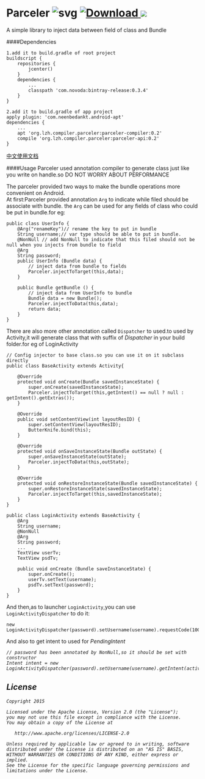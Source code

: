 # Parceler ![svg](https://travis-ci.org/yjfnypeu/Parceler.svg?branch=master)    [ ![Download](https://api.bintray.com/packages/yjfnypeu/maven/Parceler/images/download.svg) ](https://bintray.com/yjfnypeu/maven/Parceler/_latestVersion)   <a href="http://www.methodscount.com/?lib=org.lzh.compiler.parceler%3Aparceler-api%3A0.2"><img src="https://img.shields.io/badge/Methods and size-core: 42 | deps: 1 | 7 KB-e91e63.svg"/></a>

A simple library to inject data between field of class and Bundle

####Dependencies

```
1.add it to build.gradle of root project
buildscript {
    repositories {
        jcenter()
    }
    dependencies {
        ...
        classpath 'com.novoda:bintray-release:0.3.4'
    }
}

2.add it to build.gradle of app project
apply plugin: 'com.neenbedankt.android-apt'
dependencies {
    ...
    apt 'org.lzh.compiler.parceler:parceler-compiler:0.2'
    compile 'org.lzh.compiler.parceler:parceler-api:0.2'
}
```

[中文使用文档](./USAGE-CH.md)

####Usage
Parceler used annotation compiler to generate class just like you write on handle.so DO NOT WORRY ABOUT PERFORMANCE

The parceler provided two ways to make the bundle operations more convenient on Android.<br>
At first:Parceler provided annotation <code>Arg</code> to indicate while filed should be associate with bundle.
the <code>Arg</code> can be used for any fields of class who could be put in bundle.for eg:<br>

```
public class UserInfo {
    @Arg("renameKey")// rename the key to put in bundle
    String username;// var type should be able to put in bundle.
    @NonNull // add NonNull to indicate that this filed should not be null when you injects from bundle to field
    @Arg
    String password;
    public UserInfo (Bundle data) {
        // inject data from bundle to fields
        Parceler.injectToTarget(this,data);
    }

    public Bundle getBundle () {
        // inject data from UserInfo to bundle
        Bundle data = new Bundle();
        Parceler.injectToData(this,data);
        return data;
    }
}
```

There are also more other annotation called <code>Dispatcher</code> to used.to used by Activity,it will generate class that
with suffix of <i>Dispatcher</i> in your build folder.for eg of LoginActivity

```
// Config injector to base class.so you can use it on it subclass directly
public class BaseActivity extends Activity{

    @Override
    protected void onCreate(Bundle savedInstanceState) {
        super.onCreate(savedInstanceState);
        Parceler.injectToTarget(this,getIntent() == null ? null : getIntent().getExtras());
    }

    @Override
    public void setContentView(int layoutResID) {
        super.setContentView(layoutResID);
        ButterKnife.bind(this);
    }

    @Override
    protected void onSaveInstanceState(Bundle outState) {
        super.onSaveInstanceState(outState);
        Parceler.injectToData(this,outState);
    }

    @Override
    protected void onRestoreInstanceState(Bundle savedInstanceState) {
        super.onRestoreInstanceState(savedInstanceState);
        Parceler.injectToTarget(this,savedInstanceState);
    }
}
```
```
public class LoginActivity extends BaseActivity {
    @Arg
    String username;
    @NonNull
    @Arg
    String password;
    ...
    TextView userTv;
    TextView psdTv;

    public void onCreate (Bundle saveInstanceState) {
        super.onCreate();
        userTv.setText(username);
        psdTv.setText(password);
    }
}
```

And then,as to launcher <code>LoginActivity</code>,you can use <code>LoginActivityDispatcher</code> to do it:

```
new LoginActivityDispatcher(password).setUsername(username).requestCode(100).start(activity);
```

And also to get intent to used for <i>PendingIntent</code>
```
// password has been annotated by NonNull,so it should be set with constructor
Intent intent = new LoginActivityDispatcher(password).setUsername(username).getIntent(activity);
```


## License
```
Copyright 2015 

Licensed under the Apache License, Version 2.0 (the "License");
you may not use this file except in compliance with the License.
You may obtain a copy of the License at

   http://www.apache.org/licenses/LICENSE-2.0

Unless required by applicable law or agreed to in writing, software
distributed under the License is distributed on an "AS IS" BASIS,
WITHOUT WARRANTIES OR CONDITIONS OF ANY KIND, either express or implied.
See the License for the specific language governing permissions and
limitations under the License.
```




